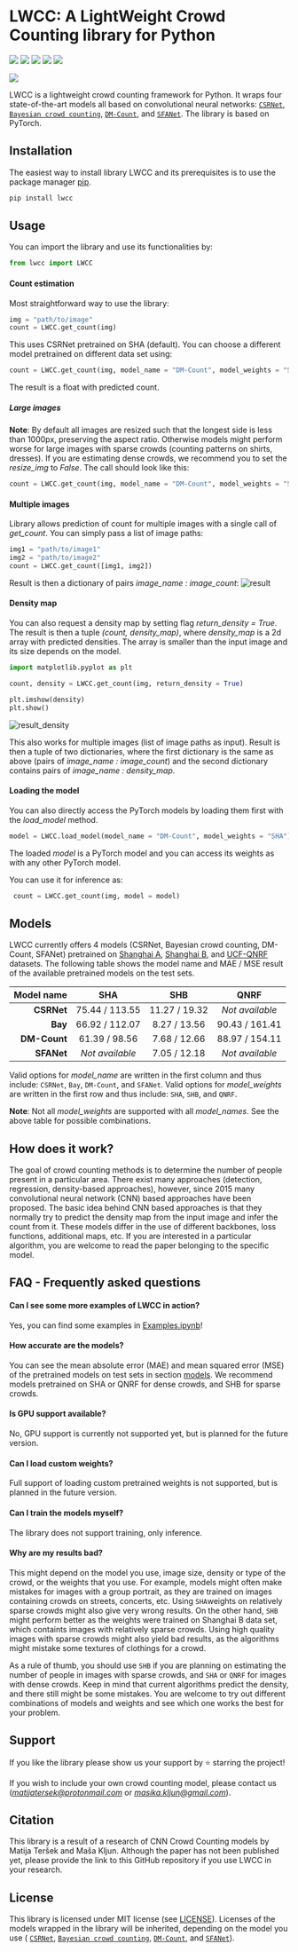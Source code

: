 # LWCC: A LightWeight Crowd Counting library for Python

![](https://img.shields.io/badge/state-of%20the%20art-orange) ![](https://img.shields.io/github/license/tersekmatija/lwcc?label=license)  [![](https://pepy.tech/badge/lwcc)](https://pepy.tech/project/lwcc) ![](https://img.shields.io/github/stars/tersekmatija/lwcc) ![](https://img.shields.io/pypi/v/lwcc?color=pink)

![](https://raw.githubusercontent.com/tersekmatija/lwcc/master/imgs/lwcc_header_gif.gif)


LWCC is a lightweight crowd counting framework for Python. It wraps four state-of-the-art models all based on convolutional neural networks: [`CSRNet`](https://github.com/leeyeehoo/CSRNet-pytorch), [`Bayesian crowd counting`](https://github.com/ZhihengCV/Bayesian-Crowd-Counting), [`DM-Count`](https://github.com/cvlab-stonybrook/DM-Count), and [`SFANet`](https://github.com/pxq0312/SFANet-crowd-counting). The library is based on PyTorch.

## Installation

The easiest way to install library LWCC and its prerequisites is to use the package manager [pip](https://pip.pypa.io/en/stable/). 

```python
pip install lwcc
```

## Usage
You can import the library and use its functionalities by:

```python
from lwcc import LWCC
```
#### Count estimation
Most straightforward way to use the library:
```python
img = "path/to/image"
count = LWCC.get_count(img)
```
This uses CSRNet pretrained on SHA (default). You can choose a different model pretrained on different data set using:
```python
count = LWCC.get_count(img, model_name = "DM-Count", model_weights = "SHB")
```
The result is a float with predicted count.

##### Large images

**Note**: By default all images are resized such that the longest side is less than 1000px, preserving the aspect ratio. Otherwise models might perform worse for large images with sparse crowds (counting patterns on shirts, dresses). If you are estimating dense crowds, we recommend you to set the *resize_img* to *False*. The call should look like this:

```python
count = LWCC.get_count(img, model_name = "DM-Count", model_weights = "SHB", resize_img = True)
```
#### Multiple images
Library allows prediction of count for multiple images with a single call of *get_count*.
You can simply pass a list of image paths:

```python
img1 = "path/to/image1"
img2 = "path/to/image2"
count = LWCC.get_count([img1, img2])
```

Result is then a dictionary of pairs *image_name : image_count*:
![result](https://raw.githubusercontent.com/tersekmatija/lwcc/master/imgs/result.png)

#### Density map
You can also request a density map by setting flag *return_density = True*. The result is then a tuple *(count, density_map)*, where *density_map* is a 2d array with predicted densities. The array is smaller than the input image and its size depends on the model. 

```python
import matplotlib.pyplot as plt

count, density = LWCC.get_count(img, return_density = True)

plt.imshow(density)
plt.show()
```
![result_density](https://raw.githubusercontent.com/tersekmatija/lwcc/master/imgs/result_density.png)

This also works for multiple images (list of image paths as input). Result is then a tuple of two dictionaries, where the first dictionary is the same as above (pairs of *image_name : image_count*) and the second dictionary contains pairs of *image_name : density_map*.

#### Loading the model
You can also directly access the PyTorch models by loading them first with the *load_model* method. 
```python
model = LWCC.load_model(model_name = "DM-Count", model_weights = "SHA")
```
The loaded *model* is a PyTorch model and you can access its weights as with any other PyTorch model.

You can use it for inference as: 
```python
 count = LWCC.get_count(img, model = model)
```

## Models

LWCC currently offers 4 models (CSRNet, Bayesian crowd counting, DM-Count, SFANet) pretrained on [Shanghai A](https://ieeexplore.ieee.org/document/7780439), [Shanghai B](https://ieeexplore.ieee.org/document/7780439), and [UCF-QNRF](https://www.crcv.ucf.edu/data/ucf-qnrf/) datasets. The following table shows the model name and MAE / MSE result of the available pretrained models on the test sets. 

|   Model name |      SHA       |      SHB      |      QNRF       |
| -----------: | :------------: | :-----------: | :-------------: |
|   **CSRNet** | 75.44 / 113.55 | 11.27 / 19.32 | *Not available* |
|      **Bay** | 66.92 / 112.07 | 8.27 / 13.56  | 90.43 / 161.41  |
| **DM-Count** | 61.39 / 98.56  | 7.68 / 12.66  | 88.97 / 154.11  |
|   **SFANet** |*Not available* | 7.05 / 12.18  | *Not available* |

Valid options for *model_name* are written in the first column and thus include: `CSRNet`, `Bay`, `DM-Count`, and `SFANet`.
Valid options for *model_weights* are written in the first row and thus include: `SHA`, `SHB`,  and `QNRF`.

**Note**: Not all *model_weights* are supported with all *model_names*. See the above table for possible combinations.


## How does it work?
The goal of crowd counting methods is to determine the number of people present in a particular area. There exist many approaches (detection, regression, density-based approaches), however, since 2015 many convolutional neural network (CNN) based approaches have been proposed. The basic idea behind CNN based approaches is that they normally try to predict the density map from the input image and infer the count from it. These models differ in the use of different backbones, loss functions, additional maps, etc. If you are interested in a particular algorithm, you are welcome to read the paper belonging to the specific model.

## FAQ - Frequently asked questions

#### Can I see some more examples of LWCC in action?
Yes, you can find some examples in [Examples.ipynb](https://github.com/tersekmatija/lwcc/blob/master/tests/Examples.ipynb)!

#### How accurate are the models?

You can see the mean absolute error (MAE) and mean squared error (MSE) of the pretrained models on test sets in section [models](#models). We recommend models pretrained on SHA or QNRF for dense crowds, and SHB for sparse crowds.

#### Is GPU support available?
No, GPU support is currently not supported yet, but is planned for the future version.

#### Can I load custom weights?
Full support of loading custom pretrained weights is not supported, but is planned in the future version.

#### Can I train the models myself?
The library does not support training, only inference.

#### Why are my results bad?
This might depend on the model you use, image size, density or type of the crowd, or the weights that you use. For example, models might often make mistakes for images with a group portrait, as they are trained on images containing crowds on streets, concerts, etc. Using `SHA`weights on relatively sparse crowds might also give very wrong results. On the other hand, `SHB` might perform better as the weights were trained on Shanghai B data set, which containts images with relatively sparse crowds. Using high quality images with sparse crowds might also yield bad results, as the algorithms might mistake some textures of clothings for a crowd.

As a rule of thumb, you should use `SHB` if you are planning on estimating the number of people in images with sparse crowds, and `SHA` or `QNRF` for images with dense crowds. Keep in mind that current algorithms predict the density, and there still might be some mistakes. You are welcome to try out different combinations of models and weights and see which one works the best for your problem.

## Support
If you like the library please show us your support by ⭐️ starring the project!

If you wish to include your own crowd counting model, please contact us (*matijatersek@protonmail.com* or *masika.kljun@gmail.com*).

## Citation
This library is a result of a research of CNN Crowd Counting models by Matija Teršek and Maša Kljun. Although the paper has not been published yet, please provide the link to this GitHub repository if you use LWCC in your research.

## License
This library is licensed under MIT license (see [LICENSE](https://github.com/tersekmatija/lwcc/blob/master/LICENSE)). Licenses of the models wrapped in the library will be inherited, depending on the model you use ( [`CSRNet`](https://github.com/leeyeehoo/CSRNet-pytorch), [`Bayesian crowd counting`](https://github.com/ZhihengCV/Bayesian-Crowd-Counting), [`DM-Count`](https://github.com/cvlab-stonybrook/DM-Count), and [`SFANet`](https://github.com/pxq0312/SFANet-crowd-counting)).

